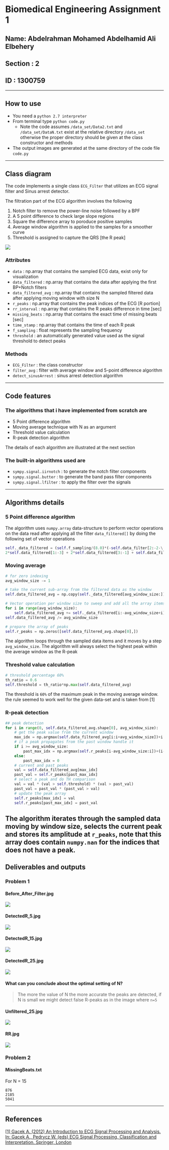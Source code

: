 # Biomedical Engineering Assignment 1
## Name: Abdelrahman Mohamed Abdelhamid Ali Elbehery
## Section : 2
## ID : 1300759
---

## How to use
+ You need a `python 2.7 interpreter`
+ From terminal type `python code.py`
    + Note the code assumes `/data_set/Data2.txt` and `/data_set/DataN.txt` exist at the relative directory `/data_set` otherwise the proper directory should be given at the class constructor and methods
+ The output images are generated at the same directory of the code file `code.py`

---

## Class diagram

The code implements a single class `ECG_Filter` that utilizes an ECG signal filter and Sinus arrest detector.

The filtration part of the ECG algorithm involves the following

1. Notch filter to remove the power-line noise followed by a BPF
2. A 5 point difference to check large slope regions
3. Square the difference array to poroduce positive samples
4. Average window algorithm is applied to the samples for a smoother curve
5. Threshold is assigned to capture the QRS [the R peak]

![](assets/2017-11-18-20-48-47.png)

### Attributes

+ `data` : np.array that contains the sampled ECG data, exist only for visualization
+ `data_filtered` : np.array that contains the data after applying the first BP+Notch filters
+ `data_filtered_avg` : np.array that contains the sampled filtered data after applying
moving window with size N
+ `r_peaks` : np.array that contains the peak indices of the ECG [R portion]
+ `rr_interval` : np.array that contains the R peaks difference in time [sec]
+ `missing_beats` : np.array that contains the exact time of missing beats [sec]
+ `time_stamp` : np.array that contains the time of each R peak
+ `f_sampling` : float represents the sampling frequency
+ `threshold` : an automatically generated value used as the signal threshold to detect peaks

### Methods

+ `ECG_Filter` : the class constructor
+ `filter_avg` : filter with average window and 5-point difference algorithm
+ `detect_sinusArrest` : sinus arrest detection algorithm

---

## Code features

### The algorithms that i have implemented **from scratch** are

+ 5 Point difference algorithm
+ Moving average technique with N as an argument
+ Threshold value calculation
+ R-peak detection algorithm

The details of each algorithm are illustrated at the next section

### The built-in algorithms used are

+ `sympy.signal.iirnotch` : to generate the notch filter components
+ `sympy.signal.butter` : to generate the band pass filter components
+ `sympy.signal.lfilter` : to apply the filter over the signals

---

## Algorithms details

### 5 Point difference algorithm

The algorithm uses `numpy.array` data-structure to perform vector operations on the data read after applying all the filter `data_filtered[]` by doing the following set of vector operations

```py
self._data_filtered = (self.f_sampling/(8.0)*(-self.data_filter[2:-2-\
2*self.data_filtered[1:-3] + 2*self.data_filtered[3:-1] + self.data_filtered[4:]))**2
```

### Moving average

```py
# for zero indexing
avg_window_size -= 1

# take the current sub-array from the filtered data as the window
self.data_filtered_avg = np.copy(self._data_filtered[avg_window_size:])

# Vector operation per window size to sweep and add all the array items together
for i in range(avg_window_size):
    self.data_filtered_avg += self._data_filtered[i:-avg_window_size+i]
self.data_filtered_avg /= avg_window_size

# prepare the array of peaks
self.r_peaks = np.zeros([self.data_filtered_avg.shape[0],])
```

The algorithm loops through the sampled data items and it moves by a step `avg_window_size`. The algorithm will always select the highest peak within the average window as the R-peak

### Threshold value calculation
```py
# threshold percentage 60%
th_ratio = 0.6
self.threshold = th_ratio*np.max(self.data_filtered_avg)
```

The threshold is `60%` of the maximum peak in the moving average window. the rule seemed to work well for the given data-set and is taken from \[1\]

### R-peak detection

```py
## peak detection
for i in range(0, self.data_filtered_avg.shape[0], avg_window_size):
    # get the peak value from the current window
    max_idx = np.argmax(self.data_filtered_avg[i:i+avg_window_size])+i
    # if a peak propagates from the past window handle it
    if i >= avg_window_size:
        past_max_idx = np.argmax(self.r_peaks[i-avg_window_size:i])+(i-avg_window_size)
    else:
        past_max_idx = 0
    # current and past peaks 
    val = self.data_filtered_avg[max_idx]
    past_val = self.r_peaks[past_max_idx]
    # select a peak and do TH comparison
    val = val * (val > self.threshold) * (val > past_val)
    past_val = past_val * (past_val > val)
    # update the peak array
    self.r_peaks[max_idx] = val
    self.r_peaks[past_max_idx] = past_val
```
The algorithm iterates through the sampled data moving by window size, selects the current peak and stores its amplitude at `r_peaks`, note that this array does contain `numpy.nan` for the indices that does not have a peak.
---

## Deliverables and outputs

### Problem 1
#### Before_After_Filter.jpg

![](Before_After_Filter.jpg)

#### DetectedR_5.jpg

![](DetectedR_5.jpg)

#### DetectedR_15.jpg

![](DetectedR_15.jpg)

#### DetectedR_25.jpg

![](DetectedR_25.jpg)

#### What can you conclude about the optimal setting of N?
> The more the value of N the more accurate the peaks are detected, if N is small we might detect false R-peaks as in the image where `n=5`

#### Unfiltered_25.jpg

![](Unfiltered_25.jpg)

#### RR.jpg
![](RR.jpg)

### Problem 2

#### MissingBeats.txt

For N = 15

```
876
2185
5041
```

---
## References

[\[1\] Gacek A. (2012) An Introduction to ECG Signal Processing and Analysis. In: Gacek A., Pedrycz W. (eds) ECG Signal Processing, Classification and Interpretation. Springer, London
](https://link.springer.com/chapter/10.1007/978-0-85729-868-3_2)